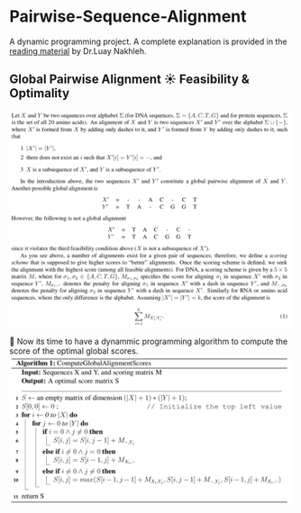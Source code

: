 # Pairwise-Sequence-Alignment
A dynamic programming project. A complete explanation is provided in the [reading material](SequenceAlignment.pdf) by Dr.Luay Nakhleh.

## Global Pairwise Alignment :sunny: Feasibility & Optimality
![image of global def 1](Screenshots/global_def_1.png)
![image of global def 2](Screenshots/global_def_2.png)

:open_hands: Now its time to have a dynammic programming algorithm to compute the score of the optimal global scores. 
![image of global score](Screenshots/global_score.png)
